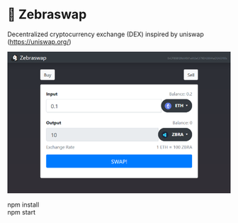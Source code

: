 # 🦓 Zebraswap
Decentralized cryptocurrency exchange (DEX) inspired by uniswap (https://uniswap.org/)

![](untitled.png)

npm install<br>
npm start
